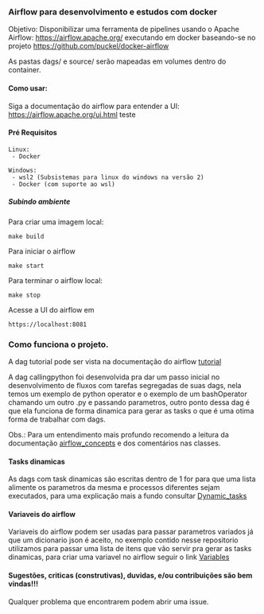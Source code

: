 ### Airflow para desenvolvimento e estudos com docker

Objetivo: Disponibilizar uma ferramenta de pipelines usando o Apache Airflow: https://airflow.apache.org/ executando em docker
baseando-se no projeto https://github.com/puckel/docker-airflow

As pastas dags/ e source/ serão mapeadas em volumes dentro do container.

#### Como usar:

Siga a documentação do airflow para entender a UI: https://airflow.apache.org/ui.html
teste
#### Pré Requisitos
```
Linux:
 - Docker
```
```
Windows:
 - wsl2 (Subsistemas para linux do windows na versão 2)
 - Docker (com suporte ao wsl)
```

##### Subindo ambiente

Para criar uma imagem local:
```
make build
```

Para iniciar o airflow
```
make start
```

Para terminar o airflow local:
```
make stop
```

Acesse a UI do airflow em
```
https://localhost:8081
```

### Como funciona o projeto.

A dag tutorial pode ser vista na documentação do airflow [tutorial](https://airflow.apache.org/docs/stable/tutorial.html)

A dag callingpython foi desenvolvida pra dar um passo inicial no desenvolvimento de fluxos com tarefas segregadas de suas dags,
nela temos um exemplo de python operator e o exemplo de um bashOperator chamando um outro .py e passando parametros, outro ponto dessa dag é que ela funciona de forma dinamica para gerar as tasks o que é uma otima forma de trabalhar com dags.

Obs.: Para um entendimento mais profundo recomendo a leitura da documentação [airflow_concepts](https://airflow.apache.org/docs/stable/concepts.html) e dos comentários nas classes.

#### Tasks dinamicas

As dags com task dinamicas são escritas dentro de 1 for para que uma lista alimente os parametros da mesma e processos diferentes sejam executados,
para uma explicação mais a fundo consultar [Dynamic_tasks](https://blog.pythian.com/creating-dynamic-tasks-using-apache-airflow/)

#### Variaveis do airflow

Variaveis do airflow podem ser usadas para passar parametros variados já que um dicionario json é aceito,
no exemplo contido nesse repositorio utilizamos para passar uma lista de itens que vão servir pra gerar as tasks dinamicas,
para criar uma variavel no airflow seguir o link [Variables](https://airflow.apache.org/docs/stable/concepts.html#variables)




#### Sugestões, criticas (construtivas), duvidas, e/ou contribuições são bem vindas!!!

Qualquer problema que encontrarem podem abrir uma issue.
